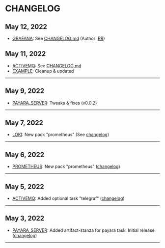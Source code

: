 # CHANGELOG

## May 12, 2022
  * [GRAFANA](packs/grafana/README.md): See [CHANGELOG.md](packs/grafana/CHANGELOG.md) (Author: [RR])

## May 11, 2022
  * [ACTIVEMQ](packs/activemq/README.md): See [CHANGELOG.md](packs/activemq/CHANGELOG.md)
  * [EXAMPLE](packs/example/README.md): Cleanup & updated
---

## May 9, 2022
  * [PAYARA_SERVER](packs/payara_server/README.md): Tweaks & fixes (v0.0.2)
---

## May 7, 2022
  * [LOKI](packs/loki/README.md): New pack "prometheus" (See [changelog](packs/loki/CHANGELOG.md))
---

## May 6, 2022
  * [PROMETHEUS](packs/prometheus/README.md): New pack "prometheus" ([changelog](packs/prometheus/CHANGELOG.md))
---

## May 5, 2022
  * [ACTIVEMQ](packs/activemq/README.md): Added optional task "telegraf" ([changelog](packs/activemq/CHANGELOG.md))
---

## May 3, 2022
  * [PAYARA_SERVER](packs/payara_server/README.md): Added artifact-stanza for payara task. Initial release ([changelog](packs/payara_server/CHANGELOG.md))
---

[RR]: rune.ronneseth@kred.no

